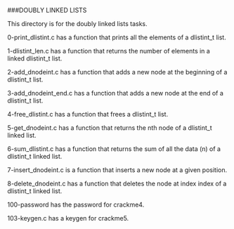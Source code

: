 ###DOUBLY LINKED LISTS

This directory is for the doubly linked lists tasks.

0-print_dlistint.c has a function that prints all the elements of a dlistint_t list.

1-dlistint_len.c has a function that returns the number of elements in a linked dlistint_t list.

2-add_dnodeint.c has a function that adds a new node at the beginning of a dlistint_t list.

3-add_dnodeint_end.c has a function that adds a new node at the end of a dlistint_t list.

4-free_dlistint.c has a function that frees a dlistint_t list.

5-get_dnodeint.c has a function that returns the nth node of a dlistint_t linked list.

6-sum_dlistint.c has a function that returns the sum of all the data (n) of a dlistint_t linked list.

7-insert_dnodeint.c is a function that inserts a new node at a given position.

8-delete_dnodeint.c has a function that deletes the node at index index of a dlistint_t linked list.

100-password has the password for crackme4.

103-keygen.c has a keygen for crackme5.
